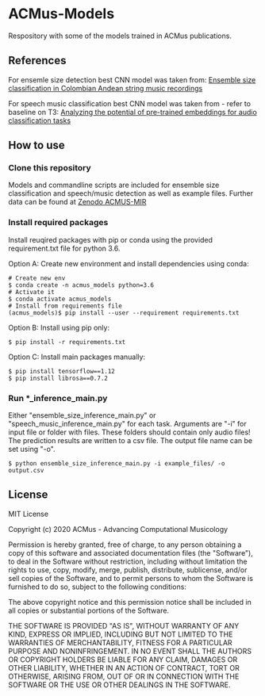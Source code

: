 # ACMus-Models
Respository with some of the models trained in ACMus publications.

## References

For ensemle size detection best CNN model was taken from:
[Ensemble size classification in Colombian Andean string music recordings](https://acmus-mir.github.io/publication/cmmr19/)

For speech music classification best CNN model was taken from - refer to baseline on T3:
[Analyzing the potential of pre-trained embeddings for audio classification tasks](https://acmus-mir.github.io/publication/embeddings20/)

## How to use

### Clone this repository

Models and commandline scripts are included for ensemble size classification and speech/music detection
as well as example files. Further data can be found at [Zenodo ACMUS-MIR](https://zenodo.org/record/3268961#.XlPH5iiyhaQ) 

### Install required packages

Install reuqired packages with pip or conda using the provided requirement.txt file for python 3.6.

Option A: Create new environment and install dependencies using conda:
```
# Create new env
$ conda create -n acmus_models python=3.6
# Activate it
$ conda activate acmus_models
# Install from requirements file
(acmus_models)$ pip install --user --requirement requirements.txt
```

Option B: Install using pip only:
```
$ pip install -r requirements.txt
```

Option C: Install main packages manually:
```
$ pip install tensorflow==1.12
$ pip install librosa==0.7.2
```

### Run *_inference_main.py

Either "ensemble_size_inference_main.py" or "speech_music_inference_main.py" for each task. Arguments are "-i" for
input file or folder with files. These folders should contain only audio files! The prediction results are
written to a csv file. The output file name can be set using "-o".

```
$ python ensemble_size_inference_main.py -i example_files/ -o output.csv
```

## License

MIT License

Copyright (c) 2020 ACMus - Advancing Computational Musicology

Permission is hereby granted, free of charge, to any person obtaining a copy
of this software and associated documentation files (the "Software"), to deal
in the Software without restriction, including without limitation the rights
to use, copy, modify, merge, publish, distribute, sublicense, and/or sell
copies of the Software, and to permit persons to whom the Software is
furnished to do so, subject to the following conditions:

The above copyright notice and this permission notice shall be included in all
copies or substantial portions of the Software.

THE SOFTWARE IS PROVIDED "AS IS", WITHOUT WARRANTY OF ANY KIND, EXPRESS OR
IMPLIED, INCLUDING BUT NOT LIMITED TO THE WARRANTIES OF MERCHANTABILITY,
FITNESS FOR A PARTICULAR PURPOSE AND NONINFRINGEMENT. IN NO EVENT SHALL THE
AUTHORS OR COPYRIGHT HOLDERS BE LIABLE FOR ANY CLAIM, DAMAGES OR OTHER
LIABILITY, WHETHER IN AN ACTION OF CONTRACT, TORT OR OTHERWISE, ARISING FROM,
OUT OF OR IN CONNECTION WITH THE SOFTWARE OR THE USE OR OTHER DEALINGS IN THE
SOFTWARE.